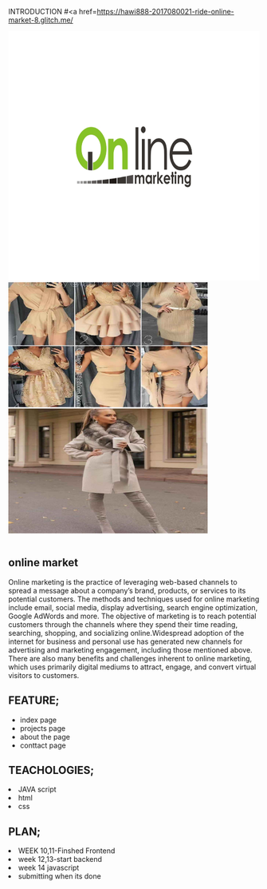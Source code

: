 INTRODUCTION #<a href=https://hawi888-2017080021-ride-online-market-8.glitch.me/

<img width="900" height="500" src="img/logo(3).jpg">

<table>
   <tr><img width="400" height="250" src="img/pic1.jpg"></tr>
   <tr><img width="400" height="250" src="img/pic.jpg"></tr>
</table>
<h2>online market</h2> 
   Online marketing is the practice of leveraging web-based channels to spread a message about a company’s brand, products, or services to its potential customers. The methods and techniques used for online marketing include email, social media, display advertising, search engine optimization, Google AdWords and more. The objective of marketing is to reach potential customers through the channels where they spend their time reading, searching, shopping, and socializing online.Widespread adoption of the internet for business and personal use has generated new channels for advertising and marketing engagement, including those mentioned above. There are also many benefits and challenges inherent to online marketing, which uses primarily digital mediums to attract, engage, and convert virtual visitors to customers.
<h2>FEATURE;</h2>
<ul>
<li>index page
<li>projects page 
<li>about the page
<li>conttact page 
</ul>
<h2>TEACHOLOGIES;</h2>
<li>JAVA script
<li>html
<li>css
<h2>PLAN;</h2>
<li>WEEK 10,11-Finshed Frontend
<li>week 12,13-start backend
<li>week 14 javascript
<li>submitting when its done

